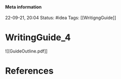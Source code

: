 #### Meta information
22-09-21, 20:04
Status: #idea
Tags: [[WritigngGuide]]





# WritingGuide_4

![[GuideOutline.pdf]]




# References
